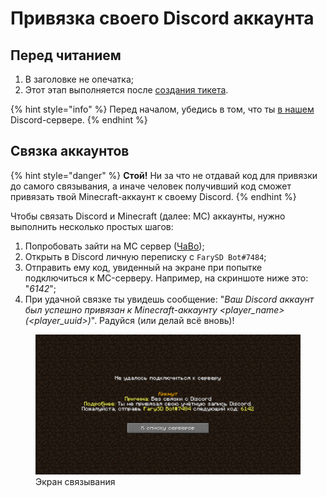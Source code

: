 # Привязка своего Discord аккаунта

## Перед читанием

1. В заголовке не опечатка;
2. Этот этап выполняется после [создания тикета](./sozdanie-tiketa.md).

{% hint style="info" %}
Перед началом, убедись в том, что ты [в нашем](https://discord.gg/invite/ngxE7dUzbE) Discord-сервере.
{% endhint %}

## Связка аккаунтов

{% hint style="danger" %}
**Стой!** Ни за что не отдавай код для привязки до самого связывания, а иначе человек получивший код сможет привязать твой Minecraft-аккаунт к своему Discord.
{% endhint %}

Чтобы связать Discord и Minecraft (далее: MC) аккаунты, нужно выполнить несколько простых шагов:

1. Попробовать зайти на MC сервер ([ЧаВо](../../additional/start/faq.md#какой-ip));
2. Открыть в Discord личную переписку с `FarySD Bot#7484`;
3. Отправить ему код, увиденный на экране при попытке подключиться к MC-серверу. Например, на скриншоте ниже это: "_6142_";
4. При удачной связке ты увидешь сообщение: "_Ваш Discord аккаунт был успешно привязан к Minecraft-аккаунту <player_name> (<player_uuid>)_". Радуйся (или делай всё вновь)!

<figure><img src="../../.gitbook/assets/players/mc_linking-ds/1.png" alt=""><figcaption>Экран связывания</figcaption></figure>
